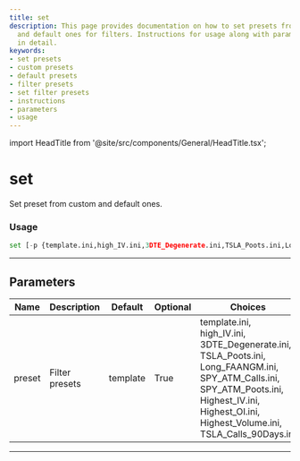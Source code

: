 ```yaml
---
title: set
description: This page provides documentation on how to set presets from both custom
  and default ones for filters. Instructions for usage along with parameters are described
  in detail.
keywords:
- set presets
- custom presets
- default presets
- filter presets
- set filter presets
- instructions
- parameters
- usage
---
```


import HeadTitle from '@site/src/components/General/HeadTitle.tsx';

<HeadTitle title="set - Screen - Options - Stocks - Reference | OpenBB Terminal Docs" />

# set

Set preset from custom and default ones.

### Usage

```python
set [-p {template.ini,high_IV.ini,3DTE_Degenerate.ini,TSLA_Poots.ini,Long_FAANGM.ini,SPY_ATM_Calls.ini,SPY_ATM_Poots.ini,Highest_IV.ini,Highest_OI.ini,Highest_Volume.ini,TSLA_Calls_90Days.ini}]
```

---

## Parameters

| Name | Description | Default | Optional | Choices |
| ---- | ----------- | ------- | -------- | ------- |
| preset | Filter presets | template | True | template.ini, high_IV.ini, 3DTE_Degenerate.ini, TSLA_Poots.ini, Long_FAANGM.ini, SPY_ATM_Calls.ini, SPY_ATM_Poots.ini, Highest_IV.ini, Highest_OI.ini, Highest_Volume.ini, TSLA_Calls_90Days.ini |

---

